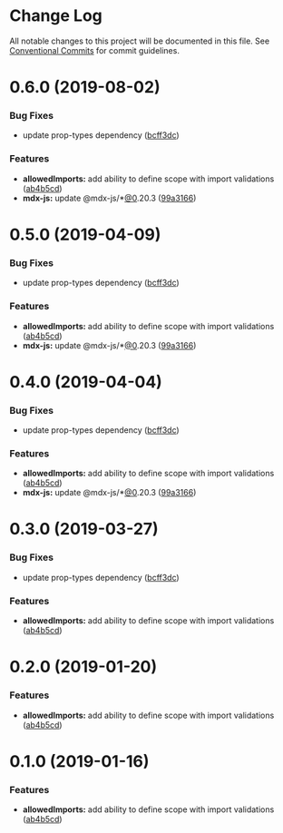# Change Log

All notable changes to this project will be documented in this file.
See [Conventional Commits](https://conventionalcommits.org) for commit guidelines.

# 0.6.0 (2019-08-02)

### Bug Fixes

- update prop-types dependency ([bcff3dc](https://github.com/karolis-sh/gatsby-mdx/commit/bcff3dc))

### Features

- **allowedImports:** add ability to define scope with import validations ([ab4b5cd](https://github.com/karolis-sh/gatsby-mdx/commit/ab4b5cd))
- **mdx-js:** update @mdx-js/\*[@0](https://github.com/0).20.3 ([99a3166](https://github.com/karolis-sh/gatsby-mdx/commit/99a3166))

# 0.5.0 (2019-04-09)

### Bug Fixes

- update prop-types dependency ([bcff3dc](https://github.com/karolis-sh/gatsby-mdx/commit/bcff3dc))

### Features

- **allowedImports:** add ability to define scope with import validations ([ab4b5cd](https://github.com/karolis-sh/gatsby-mdx/commit/ab4b5cd))
- **mdx-js:** update @mdx-js/\*[@0](https://github.com/0).20.3 ([99a3166](https://github.com/karolis-sh/gatsby-mdx/commit/99a3166))

# 0.4.0 (2019-04-04)

### Bug Fixes

- update prop-types dependency ([bcff3dc](https://github.com/karolis-sh/gatsby-mdx/commit/bcff3dc))

### Features

- **allowedImports:** add ability to define scope with import validations ([ab4b5cd](https://github.com/karolis-sh/gatsby-mdx/commit/ab4b5cd))
- **mdx-js:** update @mdx-js/\*[@0](https://github.com/0).20.3 ([99a3166](https://github.com/karolis-sh/gatsby-mdx/commit/99a3166))

# 0.3.0 (2019-03-27)

### Bug Fixes

- update prop-types dependency ([bcff3dc](https://github.com/karolis-sh/gatsby-mdx/commit/bcff3dc))

### Features

- **allowedImports:** add ability to define scope with import validations ([ab4b5cd](https://github.com/karolis-sh/gatsby-mdx/commit/ab4b5cd))

# 0.2.0 (2019-01-20)

### Features

- **allowedImports:** add ability to define scope with import validations ([ab4b5cd](https://github.com/karolis-sh/gatsby-mdx/commit/ab4b5cd))

# 0.1.0 (2019-01-16)

### Features

- **allowedImports:** add ability to define scope with import validations ([ab4b5cd](https://github.com/karolis-sh/gatsby-mdx/commit/ab4b5cd))
